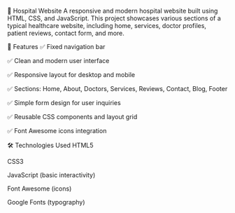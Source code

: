 
🏥 Hospital Website
A responsive and modern hospital website built using HTML, CSS, and JavaScript. This project showcases various sections of a typical healthcare website, including home, services, doctor profiles, patient reviews, contact form, and more.

📌 Features
✅ Fixed navigation bar

✅ Clean and modern user interface

✅ Responsive layout for desktop and mobile

✅ Sections: Home, About, Doctors, Services, Reviews, Contact, Blog, Footer

✅ Simple form design for user inquiries

✅ Reusable CSS components and layout grid

✅ Font Awesome icons integration

🛠️ Technologies Used
HTML5

CSS3

JavaScript (basic interactivity)

Font Awesome (icons)

Google Fonts (typography)
